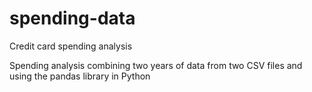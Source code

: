 # spending-data
Credit card spending analysis

Spending analysis combining two years of data from two CSV files and using the pandas library in Python

